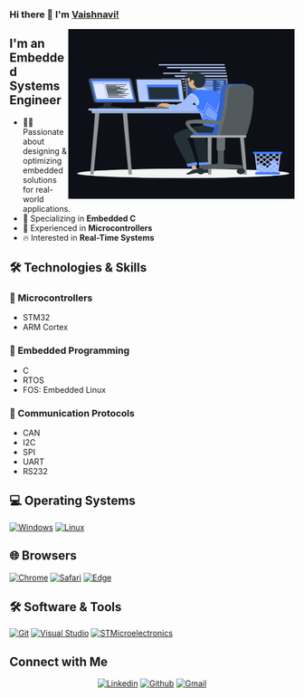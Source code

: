 ### Hi there 👋 I'm [Vaishnavi!](https://github.com/Vaishnavi-2401/)

<p><img align="right" height="300" width="400" src="https://raw.githubusercontent.com/SubhadeepZilong/SubhadeepZilong/main/icons/animation_500_kxa883sd.gif" alt="SubhadeepZilong" /></p>

## I'm an Embedded Systems Engineer

- 👩‍💻 Passionate about designing & optimizing embedded solutions for real-world applications.
- 🌱 Specializing in **Embedded C**
- 🔋 Experienced in **Microcontrollers**
- 🔥 Interested in **Real-Time Systems**

## 🛠️ Technologies & Skills

### 🔹 Microcontrollers
- STM32
- ARM Cortex

### 🔹 Embedded Programming
- C
- RTOS
- FOS: Embedded Linux

### 🔹 Communication Protocols
- CAN
- I2C
- SPI
- UART
- RS232

## 💻 Operating Systems
<p>
	<a href="#"><img alt="Windows" src="https://img.shields.io/badge/Windows-0078D6?logo=windows&logoColor=white"></a>
	<a href="#"><img alt="Linux" src="https://img.shields.io/badge/Linux-FCC624?logo=linux&logoColor=black"></a>
</p>

## 🌐 Browsers
<p>
	<a href="#"><img alt="Chrome" src="https://img.shields.io/badge/Google_chrome-4285F4?logo=Google-Chrome&logoColor=white"></a>
	<a href="#"><img alt="Safari" src="https://img.shields.io/badge/Safari-FF1B2D?logo=Safari&logoColor=white"></a>
	<a href="#"><img alt="Edge" src="https://img.shields.io/badge/Microsoft_Edge-0078D7?logo=Microsoft-edge&logoColor=white"></a>
</p>

## 🛠️ Software & Tools
<p>
  <a href="#"><img alt="Git" src="https://img.shields.io/badge/Git-%23F05033.svg?logo=git&logoColor=white"></a>
  <a href="#"><img alt="Visual Studio" src="https://img.shields.io/badge/Visual%20Studio-5C2D91.svg?logo=visual-studio&logoColor=white"></a>
  <a href="#"><img alt="STMicroelectronics" src="https://img.shields.io/badge/STMicroelectronics-03234B.svg?logo=STMicroelectronics&logoColor=white"></a>
</p>

## Connect with Me
<p align="center">
  <a href="https://www.linkedin.com/in/vaishnavi-chirmade-a08135222?utm_source=share&utm_campaign=share_via&utm_content=profile&utm_medium=ios_app"><img alt="Linkedin" title="Vaishnavi Chirmade Linkedin" src="https://img.shields.io/badge/LinkedIn-0077B5?style=for-the-badge&logo=linkedin&logoColor=white"></a>
  <a href="https://github.com/Vaishnavi-2401"><img alt="Github" title="Vaishnavi Chirmade Github" src="https://img.shields.io/badge/GitHub-100000?style=for-the-badge&logo=github&logoColor=white"></a>
  <a href="mailto:vaishnavi.chirmade@gmail.com"><img alt="Gmail" title="Vaishnavi Chirmade Gmail" src="https://img.shields.io/badge/Gmail-D14836?style=for-the-badge&logo=gmail&logoColor=white"></a>
</p>
